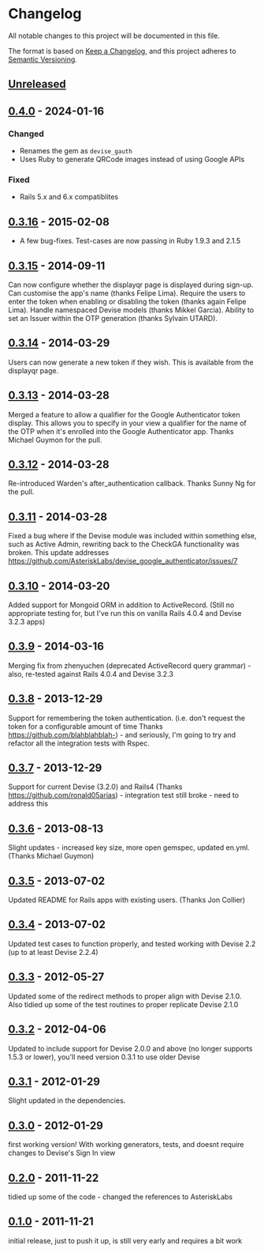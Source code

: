# Changelog
All notable changes to this project will be documented in this file.

The format is based on [Keep a Changelog](https://keepachangelog.com/en/1.0.0/),
and this project adheres to [Semantic Versioning](https://semver.org/spec/v2.0.0.html).

## [Unreleased]

## [0.4.0] - 2024-01-16
### Changed
- Renames the gem as `devise_gauth`
- Uses Ruby to generate QRCode images instead of using Google APIs

### Fixed
- Rails 5.x and 6.x compatiblites

## [0.3.16] - 2015-02-08
- A few bug-fixes. Test-cases are now passing in Ruby 1.9.3 and 2.1.5

## [0.3.15] - 2014-09-11
Can now configure whether the displayqr page is displayed during sign-up. Can customise the app's name (thanks Felipe Lima). Require the users to enter the token when enabling or disabling the token (thanks again Felipe Lima). Handle namespaced Devise models (thanks Mikkel Garcia). Ability to set an Issuer within the OTP generation (thanks Sylvain UTARD).

## [0.3.14] - 2014-03-29
Users can now generate a new token if they wish. This is available from the displayqr page.

## [0.3.13] - 2014-03-28
Merged a feature to allow a qualifier for the Google Authenticator token display. This allows you to specify in your view a qualifier for the name of the OTP when it's enrolled into the Google Authenticator app. Thanks Michael Guymon for the pull.

## [0.3.12] - 2014-03-28
Re-introduced Warden's after_authentication callback. Thanks Sunny Ng for the pull.

## [0.3.11] - 2014-03-28
Fixed a bug where if the Devise module was included within something else, such as Active Admin, rewriting back to the CheckGA functionality was broken. This update addresses https://github.com/AsteriskLabs/devise_google_authenticator/issues/7

## [0.3.10] - 2014-03-20
Added support for Mongoid ORM in addition to ActiveRecord. (Still no appropriate testing for, but I've run this on vanilla Rails 4.0.4 and Devise 3.2.3 apps)

## [0.3.9] - 2014-03-16
Merging fix from zhenyuchen (deprecated ActiveRecord query grammar) - also, re-tested against Rails 4.0.4 and Devise 3.2.3

## [0.3.8] - 2013-12-29
Support for remembering the token authentication. (i.e. don't request the token for a configurable amount of time Thanks https://github.com/blahblahblah-) - and seriously, I'm going to try and refactor all the integration tests with Rspec.

## [0.3.7] - 2013-12-29
Support for current Devise (3.2.0) and Rails4 (Thanks https://github.com/ronald05arias) - integration test still broke - need to address this

## [0.3.6] - 2013-08-13
Slight updates - increased key size, more open gemspec, updated en.yml. (Thanks Michael Guymon)

## [0.3.5] - 2013-07-02
Updated README for Rails apps with existing users. (Thanks Jon Collier)

## [0.3.4] - 2013-07-02
Updated test cases to function properly, and tested working with Devise 2.2 (up to at least Devise 2.2.4)

## [0.3.3] - 2012-05-27
Updated some of the redirect methods to proper align with Devise 2.1.0. Also tidied up some of the test routines to proper replicate Devise 2.1.0

## [0.3.2] - 2012-04-06
Updated to include support for Devise 2.0.0 and above (no longer supports 1.5.3 or lower), you'll need version 0.3.1 to use older Devise

## [0.3.1] - 2012-01-29
Slight updated in the dependencies.

## [0.3.0] - 2012-01-29
first working version! With working generators, tests, and doesnt require changes to Devise's Sign In view

## [0.2.0] - 2011-11-22
tidied up some of the code - changed the references to AsteriskLabs

## [0.1.0] - 2011-11-21
initial release, just to push it up, is still very early and requires a bit work

[Unreleased]: https://github.com/pharmony/devise_gauth/compare/v0.4.0...master
[0.4.0]: https://github.com/pharmony/devise_gauth/compare/v0.3.16...v0.4.0
[0.3.16]: https://github.com/pharmony/devise_gauth/compare/v0.3.15...v0.3.16
[0.3.15]: https://github.com/pharmony/devise_gauth/compare/v0.3.14...v0.3.15
[0.3.14]: https://github.com/pharmony/devise_gauth/compare/v0.3.13...v0.3.14
[0.3.13]: https://github.com/pharmony/devise_gauth/compare/v0.3.12...v0.3.13
[0.3.12]: https://github.com/pharmony/devise_gauth/compare/v0.3.11...v0.3.12
[0.3.11]: https://github.com/pharmony/devise_gauth/compare/v0.3.10...v0.3.11
[0.3.10]: https://github.com/pharmony/devise_gauth/compare/v0.3.9...v0.3.10
[0.3.9]: https://github.com/pharmony/devise_gauth/compare/v0.3.8...v0.3.9
[0.3.8]: https://github.com/pharmony/devise_gauth/compare/v0.3.7...v0.3.8
[0.3.7]: https://github.com/pharmony/devise_gauth/compare/v0.3.6...v0.3.7
[0.3.6]: https://github.com/pharmony/devise_gauth/compare/v0.3.5...v0.3.6
[0.3.5]: https://github.com/pharmony/devise_gauth/compare/v0.3.4...v0.3.5
[0.3.4]: https://github.com/pharmony/devise_gauth/compare/v0.3.3...v0.3.4
[0.3.3]: https://github.com/pharmony/devise_gauth/compare/v0.3.2...v0.3.3
[0.3.2]: https://github.com/pharmony/devise_gauth/compare/v0.3.1...v0.3.2
[0.3.1]: https://github.com/pharmony/devise_gauth/compare/v0.3.0...v0.3.1
[0.3.0]: https://github.com/pharmony/devise_gauth/compare/v0.2.0...v0.3.0
[0.2.0]: https://github.com/pharmony/devise_gauth/compare/v0.1.0...v0.2.0
[0.1.0]: https://github.com/Pharmony/devise_gauth/tree/v0.1.0
